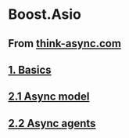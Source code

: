 # Boost.Asio

## From [think-async.com](https://think-async.com/Asio/)

## [1. Basics](1.basics.md)
## [2.1 Async model](2.1.async_model.md)
## [2.2 Async agents](2.2.async_agents.md)

